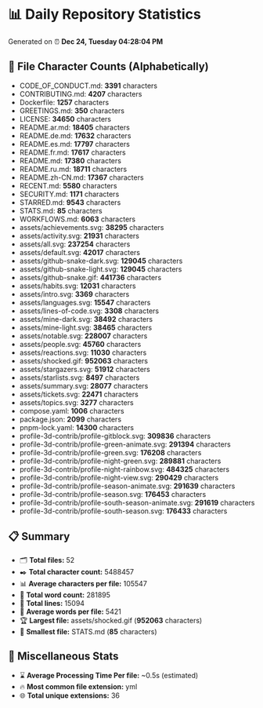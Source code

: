 # 📊 Daily Repository Statistics
Generated on ⏰ **Dec 24, Tuesday 04:28:04 PM**

## 📂 File Character Counts (Alphabetically)
- CODE_OF_CONDUCT.md: **3391** characters
- CONTRIBUTING.md: **4207** characters
- Dockerfile: **1257** characters
- GREETINGS.md: **350** characters
- LICENSE: **34650** characters
- README.ar.md: **18405** characters
- README.de.md: **17632** characters
- README.es.md: **17797** characters
- README.fr.md: **17617** characters
- README.md: **17380** characters
- README.ru.md: **18711** characters
- README.zh-CN.md: **17367** characters
- RECENT.md: **5580** characters
- SECURITY.md: **1171** characters
- STARRED.md: **9543** characters
- STATS.md: **85** characters
- WORKFLOWS.md: **6063** characters
- assets/achievements.svg: **38295** characters
- assets/activity.svg: **21931** characters
- assets/all.svg: **237254** characters
- assets/default.svg: **42017** characters
- assets/github-snake-dark.svg: **129045** characters
- assets/github-snake-light.svg: **129045** characters
- assets/github-snake.gif: **441736** characters
- assets/habits.svg: **12031** characters
- assets/intro.svg: **3369** characters
- assets/languages.svg: **15547** characters
- assets/lines-of-code.svg: **3308** characters
- assets/mine-dark.svg: **38492** characters
- assets/mine-light.svg: **38465** characters
- assets/notable.svg: **228007** characters
- assets/people.svg: **45760** characters
- assets/reactions.svg: **11030** characters
- assets/shocked.gif: **952063** characters
- assets/stargazers.svg: **51912** characters
- assets/starlists.svg: **8497** characters
- assets/summary.svg: **28077** characters
- assets/tickets.svg: **22471** characters
- assets/topics.svg: **3277** characters
- compose.yaml: **1006** characters
- package.json: **2099** characters
- pnpm-lock.yaml: **14300** characters
- profile-3d-contrib/profile-gitblock.svg: **309836** characters
- profile-3d-contrib/profile-green-animate.svg: **291394** characters
- profile-3d-contrib/profile-green.svg: **176208** characters
- profile-3d-contrib/profile-night-green.svg: **289881** characters
- profile-3d-contrib/profile-night-rainbow.svg: **484325** characters
- profile-3d-contrib/profile-night-view.svg: **290429** characters
- profile-3d-contrib/profile-season-animate.svg: **291639** characters
- profile-3d-contrib/profile-season.svg: **176453** characters
- profile-3d-contrib/profile-south-season-animate.svg: **291619** characters
- profile-3d-contrib/profile-south-season.svg: **176433** characters

## 📋 Summary
- 🗂️ **Total files:** 52
- ✒️ **Total character count:** 5488457
- 📊 **Average characters per file:** 105547
- 📝 **Total word count:** 281895
- 🧾 **Total lines:** 15094
- 📐 **Average words per file:** 5421
- 🏆 **Largest file:** assets/shocked.gif (**952063** characters)
- 🥉 **Smallest file:** STATS.md (**85** characters)

## 🌟 Miscellaneous Stats
- ⌛ **Average Processing Time Per file:** ~0.5s (estimated)
- 🔥 **Most common file extension:** yml
- 🌐 **Total unique extensions:** 36
